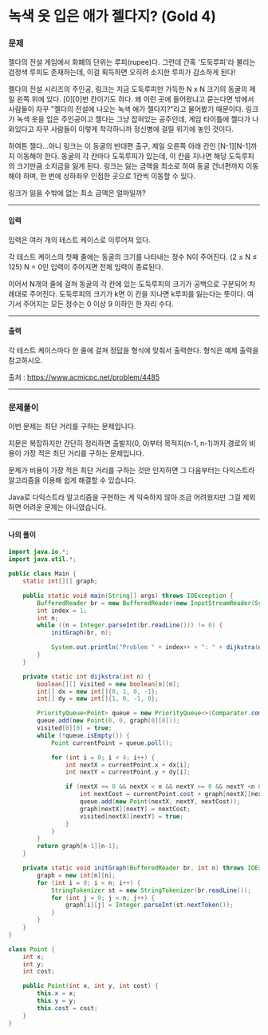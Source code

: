 # 녹색 옷 입은 애가 젤다지? (Gold 4)

### 문제

젤다의 전설 게임에서 화폐의 단위는 루피(rupee)다. 그런데 간혹 '도둑루피'라 불리는 검정색 루피도 존재하는데, 이걸 획득하면 오히려 소지한 루피가 감소하게 된다!

젤다의 전설 시리즈의 주인공, 링크는 지금 도둑루피만 가득한 N x N 크기의 동굴의 제일 왼쪽 위에 있다. [0][0]번 칸이기도 하다. 왜 이런 곳에 들어왔냐고 묻는다면 밖에서 사람들이 자꾸 "젤다의 전설에 나오는 녹색 애가 젤다지?"라고 물어봤기 때문이다. 링크가 녹색 옷을 입은 주인공이고 젤다는 그냥 잡혀있는 공주인데, 게임 타이틀에 젤다가 나와있다고 자꾸 사람들이 이렇게 착각하니까 정신병에 걸릴 위기에 놓인 것이다.

하여튼 젤다...아니 링크는 이 동굴의 반대편 출구, 제일 오른쪽 아래 칸인 [N-1][N-1]까지 이동해야 한다. 동굴의 각 칸마다 도둑루피가 있는데, 이 칸을 지나면 해당 도둑루피의 크기만큼 소지금을 잃게 된다. 링크는 잃는 금액을 최소로 하여 동굴 건너편까지 이동해야 하며, 한 번에 상하좌우 인접한 곳으로 1칸씩 이동할 수 있다.

링크가 잃을 수밖에 없는 최소 금액은 얼마일까?

---

#### 입력

입력은 여러 개의 테스트 케이스로 이루어져 있다.

각 테스트 케이스의 첫째 줄에는 동굴의 크기를 나타내는 정수 N이 주어진다. (2 ≤ N ≤ 125) N = 0인 입력이 주어지면 전체 입력이 종료된다.

이어서 N개의 줄에 걸쳐 동굴의 각 칸에 있는 도둑루피의 크기가 공백으로 구분되어 차례대로 주어진다. 도둑루피의 크기가 k면 이 칸을 지나면 k루피를 잃는다는 뜻이다. 여기서 주어지는 모든 정수는 0 이상 9 이하인 한 자리 수다.

---

#### 출력

각 테스트 케이스마다 한 줄에 걸쳐 정답을 형식에 맞춰서 출력한다. 형식은 예제 출력을 참고하시오.

출처 : https://www.acmicpc.net/problem/4485

---

### 문제풀이

이번 문제는 최단 거리를 구하는 문제입니다.

지문은 복잡하지만 간단히 정리하면 출발지(0, 0)부터 목적지(n-1, n-1)까지 경로의 비용이 가장 적은 최단 거리를 구하는 문제입니다.

문제가 비용이 가장 적은 최단 거리를 구하는 것만 인지하면 그 다음부터는 다익스트라 알고리즘을 이용해 쉽게 해결할 수 있습니다.

Java로 다익스트라 알고리즘을 구현하는 게 익숙하지 않아 조금 어려웠지만 그걸 제외하면 어려운 문제는 아니였습니다.

---

#### 나의 풀이

~~~java
import java.io.*;
import java.util.*;

public class Main {
    static int[][] graph;

    public static void main(String[] args) throws IOException {
        BufferedReader br = new BufferedReader(new InputStreamReader(System.in));
        int index = 1;
        int n;
        while ((n = Integer.parseInt(br.readLine())) != 0) {
            initGraph(br, n);

            System.out.println("Problem " + index++ + ": " + dijkstra(n));
        }
    }

    private static int dijkstra(int n) {
        boolean[][] visited = new boolean[n][n];
        int[] dx = new int[]{0, 1, 0, -1};
        int[] dy = new int[]{1, 0, -1, 0};

        PriorityQueue<Point> queue = new PriorityQueue<>(Comparator.comparingInt(p -> p.cost));
        queue.add(new Point(0, 0, graph[0][0]));
        visited[0][0] = true;
        while (!queue.isEmpty()) {
            Point currentPoint = queue.poll();

            for (int i = 0; i < 4; i++) {
                int nextX = currentPoint.x + dx[i];
                int nextY = currentPoint.y + dy[i];

                if (nextX >= 0 && nextX < n && nextY >= 0 && nextY <n && !visited[nextX][nextY]) {
                    int nextCost = currentPoint.cost + graph[nextX][nextY];
                    queue.add(new Point(nextX, nextY, nextCost));
                    graph[nextX][nextY] = nextCost;
                    visited[nextX][nextY] = true;
                }
            }
        }
        return graph[n-1][n-1];
    }

    private static void initGraph(BufferedReader br, int n) throws IOException {
        graph = new int[n][n];
        for (int i = 0; i < n; i++) {
            StringTokenizer st = new StringTokenizer(br.readLine());
            for (int j = 0; j < n; j++) {
                graph[i][j] = Integer.parseInt(st.nextToken());
            }
        }
    }
}

class Point {
    int x;
    int y;
    int cost;

    public Point(int x, int y, int cost) {
        this.x = x;
        this.y = y;
        this.cost = cost;
    }
}
~~~
